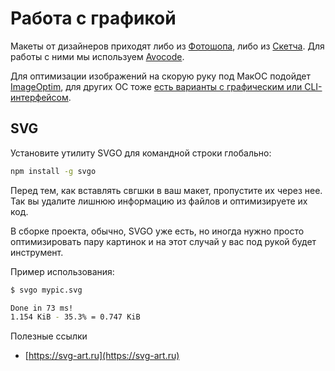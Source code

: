 # Работа с графикой

Макеты от дизайнеров приходят либо из [Фотошопа](http://www.adobe.com/ru/products/photoshop.html), либо из [Скетча](https://www.sketchapp.com/). Для работы с ними мы используем [Avocode](https://avocode.com/).

Для оптимизации изображений на скорую руку под МакОС подойдет [ImageOptim](https://imageoptim.com/mac), для других ОС тоже [есть варианты с графическим или CLI-интерфейсом](https://imageoptim.com/versions.html).

## SVG

Установите утилиту SVGO для командной строки глобально:

```bash
npm install -g svgo
```

Перед тем, как вставлять свгшки в ваш макет, пропустите их через нее. Так вы удалите лишнюю информацию из файлов и оптимизируете их код.

В сборке проекта, обычно, SVGO уже есть, но иногда нужно просто оптимизировать пару картинок и на этот случай у вас под рукой будет инструмент.

Пример использования:

```bash
$ svgo mypic.svg

Done in 73 ms!
1.154 KiB - 35.3% = 0.747 KiB
```

Полезные ссылки

* [https://svg-art.ru](https://svg-art.ru)



